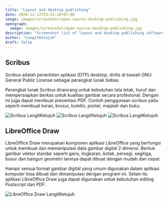 ```yaml
---
title: "Layout and desktop publishing"
date: 2020-12-12T23:23:18+07:00
image: images/screenshot/open-source-desktop-publishing.jpg
opengraph:
  image: images/screenshot/open-source-desktop-publishing.jpg
description: "Screenshot list of layout and desktop publishing software"
author: "LangitKetujuh"
draft: false
---
```


## Scribus

Scribus adalah penerbitan aplikasi (DTP) desktop, dirilis di bawah GNU General Public License sebagai perangkat lunak bebas.

Perangkat lunak Scribus dirancang untuk kebutuhan tata letak, huruf dan mempersiapkan berkas untuk kualitas gambar secara profesional. Dengan ini juga dapat membuat presentasi PDF. Contoh penggunaan scribus yaitu seperti membuat koran, brosur, buletin, poster, majalah dan buku.

![Scribus LangitKetujuh](/images/screenshot/scribus-langitketujuh-id-1.webp)
![Scribus LangitKetujuh](/images/screenshot/scribus-langitketujuh-id-2.webp)
![Scribus LangitKetujuh](/images/screenshot/scribus-langitketujuh-id-3.webp)

## LibreOffice Draw

LibreOffice Draw merupakan komponen aplikasi LibreOffice yang berfungsi untuk membuat dan memanipulasi data gambar digital 2 dimensi. Bentuk gambar vektor standar seperti garis, lingkaran, kotak, persegi, segitiga, busur dan bangun geometri lainnya dapat dibuat dengan mudah dan cepat.

Hampir semua format gambar digital yang umum digunakan dalam aplikasi komputer bisa dibuat dan dimanipulasi dengan program ini. Selain itu aplikasi LibreOffice Draw juga dapat digunakan untuk kebutuhan editing Postscript dan PDF.

![LibreOffice Draw LangitKetujuh](/images/screenshot/libreoffice-draw-langitketujuh-id-1.webp)
